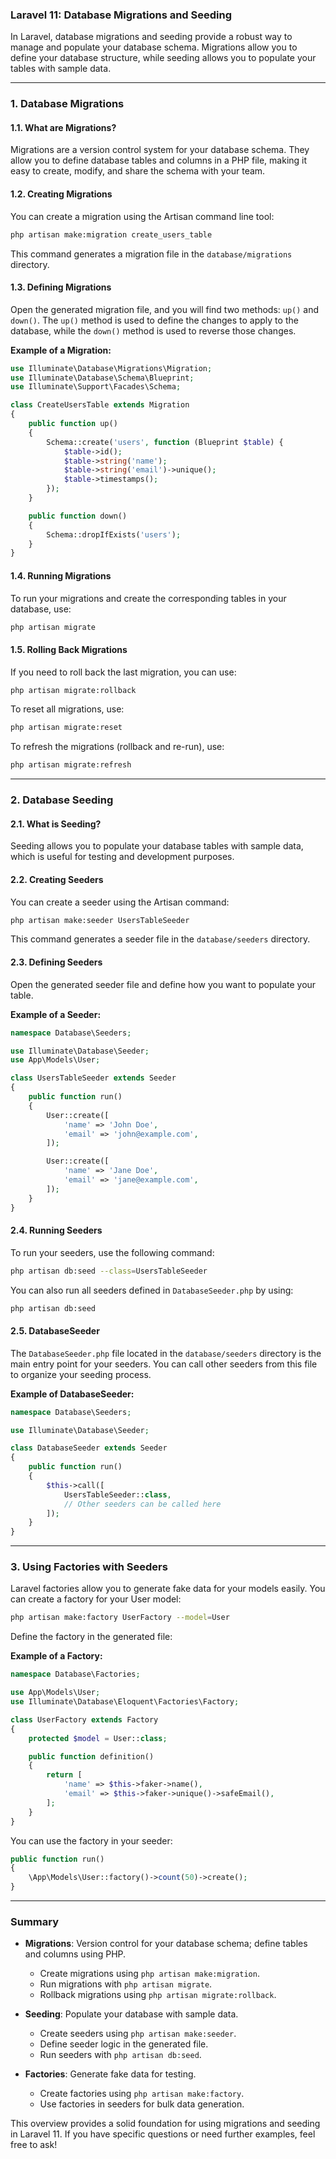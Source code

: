 ### Laravel 11: Database Migrations and Seeding

In Laravel, database migrations and seeding provide a robust way to manage and populate your database schema. Migrations allow you to define your database structure, while seeding allows you to populate your tables with sample data.

---

### 1. **Database Migrations**

#### 1.1. **What are Migrations?**

Migrations are a version control system for your database schema. They allow you to define database tables and columns in a PHP file, making it easy to create, modify, and share the schema with your team.

#### 1.2. **Creating Migrations**

You can create a migration using the Artisan command line tool:

```bash
php artisan make:migration create_users_table
```

This command generates a migration file in the `database/migrations` directory.

#### 1.3. **Defining Migrations**

Open the generated migration file, and you will find two methods: `up()` and `down()`. The `up()` method is used to define the changes to apply to the database, while the `down()` method is used to reverse those changes.

**Example of a Migration:**

```php
use Illuminate\Database\Migrations\Migration;
use Illuminate\Database\Schema\Blueprint;
use Illuminate\Support\Facades\Schema;

class CreateUsersTable extends Migration
{
    public function up()
    {
        Schema::create('users', function (Blueprint $table) {
            $table->id();
            $table->string('name');
            $table->string('email')->unique();
            $table->timestamps();
        });
    }

    public function down()
    {
        Schema::dropIfExists('users');
    }
}
```

#### 1.4. **Running Migrations**

To run your migrations and create the corresponding tables in your database, use:

```bash
php artisan migrate
```

#### 1.5. **Rolling Back Migrations**

If you need to roll back the last migration, you can use:

```bash
php artisan migrate:rollback
```

To reset all migrations, use:

```bash
php artisan migrate:reset
```

To refresh the migrations (rollback and re-run), use:

```bash
php artisan migrate:refresh
```

---

### 2. **Database Seeding**

#### 2.1. **What is Seeding?**

Seeding allows you to populate your database tables with sample data, which is useful for testing and development purposes.

#### 2.2. **Creating Seeders**

You can create a seeder using the Artisan command:

```bash
php artisan make:seeder UsersTableSeeder
```

This command generates a seeder file in the `database/seeders` directory.

#### 2.3. **Defining Seeders**

Open the generated seeder file and define how you want to populate your table.

**Example of a Seeder:**

```php
namespace Database\Seeders;

use Illuminate\Database\Seeder;
use App\Models\User;

class UsersTableSeeder extends Seeder
{
    public function run()
    {
        User::create([
            'name' => 'John Doe',
            'email' => 'john@example.com',
        ]);

        User::create([
            'name' => 'Jane Doe',
            'email' => 'jane@example.com',
        ]);
    }
}
```

#### 2.4. **Running Seeders**

To run your seeders, use the following command:

```bash
php artisan db:seed --class=UsersTableSeeder
```

You can also run all seeders defined in `DatabaseSeeder.php` by using:

```bash
php artisan db:seed
```

#### 2.5. **DatabaseSeeder**

The `DatabaseSeeder.php` file located in the `database/seeders` directory is the main entry point for your seeders. You can call other seeders from this file to organize your seeding process.

**Example of DatabaseSeeder:**

```php
namespace Database\Seeders;

use Illuminate\Database\Seeder;

class DatabaseSeeder extends Seeder
{
    public function run()
    {
        $this->call([
            UsersTableSeeder::class,
            // Other seeders can be called here
        ]);
    }
}
```

---

### 3. **Using Factories with Seeders**

Laravel factories allow you to generate fake data for your models easily. You can create a factory for your User model:

```bash
php artisan make:factory UserFactory --model=User
```

Define the factory in the generated file:

**Example of a Factory:**

```php
namespace Database\Factories;

use App\Models\User;
use Illuminate\Database\Eloquent\Factories\Factory;

class UserFactory extends Factory
{
    protected $model = User::class;

    public function definition()
    {
        return [
            'name' => $this->faker->name(),
            'email' => $this->faker->unique()->safeEmail(),
        ];
    }
}
```

You can use the factory in your seeder:

```php
public function run()
{
    \App\Models\User::factory()->count(50)->create();
}
```

---

### Summary

- **Migrations**: Version control for your database schema; define tables and columns using PHP.
  - Create migrations using `php artisan make:migration`.
  - Run migrations with `php artisan migrate`.
  - Rollback migrations using `php artisan migrate:rollback`.

- **Seeding**: Populate your database with sample data.
  - Create seeders using `php artisan make:seeder`.
  - Define seeder logic in the generated file.
  - Run seeders with `php artisan db:seed`.

- **Factories**: Generate fake data for testing.
  - Create factories using `php artisan make:factory`.
  - Use factories in seeders for bulk data generation.

This overview provides a solid foundation for using migrations and seeding in Laravel 11. If you have specific questions or need further examples, feel free to ask!